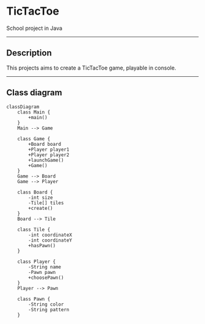 # TicTacToe

School project in Java

---

## Description
This projects aims to create a TicTacToe game, playable in console.

---

## Class diagram

```mermaid
classDiagram
    class Main {
        +main()
    }
    Main --> Game

    class Game {
        +Board board
        +Player player1
        +Player player2
        +launchGame()
        +Game()
    }
    Game --> Board
    Game --> Player

    class Board {
        -int size
        -Tile[] tiles
        +create()
    }
    Board --> Tile

    class Tile {
        -int coordinateX
        -int coordinateY
        +hasPawn()
    }

    class Player {
        -String name
        -Pawn pawn
        +choosePawn()
    }
    Player --> Pawn

    class Pawn {
        -String color
        -String pattern
    }
